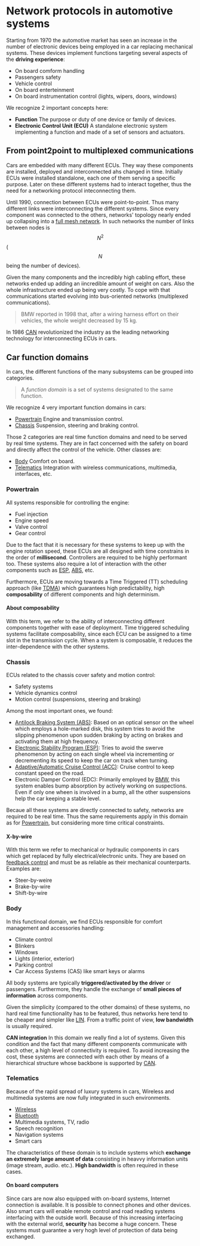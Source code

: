 # Network protocols in automotive systems

Starting from 1970 the automotive market has seen an increase in the number of electronic devices being employed in a car replacing mechanical systems. These devices implement functions targeting several aspects of the **driving experience**:

- On board comform handling
- Passengers safety
- Vehicle control
- On board enterteinment
- On board instrumentation control (lights, wipers, doors, windows)

We recognize 2 important concepts here:

- **Function** The purpose or duty of one device or family of devices.
- **Electronic Control Unit (ECU)** A standalone electronic system implementing a function and made of a set of sensors and actuators.

## From point2point to multiplexed communications
Cars are embedded with many different ECUs. They way these components are installed, deployed and interconnected ahs changed in time. Initially ECUs were installed standalone, each one of them serving a specific purpose. Later on these different systems had to interact together, thus the need for a networking protocol inteconnecting them.

Until 1990, connection between ECUs were point-to-point. Thus many different links were interconnecting the different systems. Since every component was connected to the others, networks' topology nearly ended up collapsing into a [full mesh network](https://en.wikipedia.org/wiki/Mesh_networking). In such networks the number of links between nodes is $$N^2$$ ($$N$$ being the number of devices).

Given the many components and the incredibly high cabling effort, these networks ended up adding an iincredible amount of weight on cars. Also the whole infrastructure ended up being very costly. To cope with that communications started evolving into bus-oriented networks (multiplexed communications).

> BMW reported in 1998 that, after a wiring harness effort on their vehicles, the whole weight decreased by 15 kg.

In 1986 [CAN](../can/intro.md) revolutionized the industry as the leading networking technology for interconnecting ECUs in cars.

## Car function domains
In cars, the different functions of the many subsystems can be grouped into categories.

> A _function domain_ is a set of systems designated to the same function.

We recognize 4 very important function domains in cars:

- [Powertrain](intro.md#powertrain) Engine and transmission control.
- [Chassis](intro.md#chassis) Suspension, steering and braking control.

Those 2 categories are real time function domains and need to be served by real time systems. They are in fact concerned with the safety on board and directly affect the control of the vehicle. Other classes are:

- [Body](intro.md#body) Comfort on board.
- [Telematics](intro.md#telematics) Integration with wireless communications, multimedia, interfaces, etc.

### Powertrain
All systems responsible for controlling the engine:

- Fuel injection
- Engine speed
- Valve control
- Gear control

Due to the fact that it is necessary for these systems to keep up with the engine rotation speed, these ECUs are all designed with time constrains in the order of **millisecond**. Controllers are required to be highly performant too. These systems also require a lot of interaction with the other components such as [ESP](https://en.wikipedia.org/wiki/Electronic_stability_control), [ABS](https://en.wikipedia.org/wiki/Anti-lock_braking_system), etc.

Furthermore, ECUs are moving towards a Time Triggered (TT) scheduling approach (like [TDMA](https://en.wikipedia.org/wiki/Time-division_multiple_access)) which guarantees high predictability, high **composability** of different components and high determinism.

#### About composability
With this term, we refer to the ability of interconnecting different components together with ease of deployment. Time triggered scheduling systems facilitate composability, since each ECU can be assigned to a time slot in the transmission cycle. When a system is composable, it reduces the inter-dependence with the other systems.

### Chassis
ECUs related to the chassis cover safety and motion control:

- Safety systems
- Vehicle dynamics control
- Motion control (suspensions, steering and braking)

Among the most important ones, we found:

- [Antilock Braking System (ABS)](https://en.wikipedia.org/wiki/Anti-lock_braking_system): Based on an optical sensor on the wheel which employs a hole-marked disk, this system tries to avoid the slipping phenomenon upon sudden braking by acting on brakes and activating them at high frequency.
- [Electronic Stability Program (ESP)](https://en.wikipedia.org/wiki/Electronic_stability_control): Tries to avoid the swerve phenomenon by acting on each single wheel via incrementing or decrementing its speed to keep the car on track when turning.
- [Adaptive/Automatic Cruise Control (ACC)](https://en.wikipedia.org/wiki/Autonomous_cruise_control_system): Cruise control to keep constant speed on the road.
- Electronic Damper Control (EDC): Primarily employed by [BMW](https://en.wikipedia.org/wiki/BMW), this system enables bump absorption by actively working on suspections. Even if only one wheen is involved in a bump, all the other suspensions help the car keeping a stable level.

Becaue all these systems are directly connected to safety, networks are required to be real time. Thus the same requirements apply in this domain as for [Powertrain](intro.md#powertrain), but considering more time critical constraints.

#### X-by-wire
With this term we refer to mechanical or hydraulic components in cars which get replaced by fully electrical/electronic units. They are based on [feedback control](https://en.wikibooks.org/wiki/Control_Systems/Feedback_Loops) and must be as reliable as their mechanical counterparts. Examples are:

- Steer-by-weire
- Brake-by-wire
- Shift-by-wire

### Body
In this functinoal domain, we find ECUs responsible for comfort management and accessories handling:

- Climate control
- Blinkers
- Windows
- Lights (interior, exterior)
- Parking control
- Car Access Systems (CAS) like smart keys or alarms

All body systems are typically **triggered/activated by the driver** or passengers. Furthermore, they handle the exchange of **small pieces of information** across components.

Given the simplicity (compared to the other domains) of these systems, no hard real time functionality has to be featured, thus networks here tend to be cheaper and simpler like [LIN](lin.md). From a traffic point of view, **low bandwidth** is usually required.

**CAN integration** In this domain we really find a lot of systems. Given this condition and the fact that many different components communicate with each other, a high level of connectivity is required. To avoid increasing the cost, these systems are connected with each other by means of a hierarchical structure whose backbone is supported by [CAN](../can/intro.md).

### Telematics
Because of the rapid spread of luxury systems in cars, Wireless and multimedia systems are now fully integrated in such environments.

- [Wireless](https://en.wikipedia.org/wiki/Wireless_network)
- [Bluetooth](https://en.wikipedia.org/wiki/Bluetooth)
- Multimedia systems, TV, radio
- Speech recognition
- Navigation systems
- Smart cars

The characteristics of these domain is to include systems which **exchange an extremely large amount of data** consisting in heavvy information units (image stream, audio. etc.). **High bandwidth** is often required in these cases.

#### On board computers
Since cars are now also equipped with on-board systems, Internet connection is available. It is possible to connect phones and other devices. Also smart cars will enable remote control and road reading systems interfacing with the outside worll. Because of this increasing interfacing with the external world, **security** has become a huge concern. These systems must guarantee a very hogh level of protection of data being exchanged.
